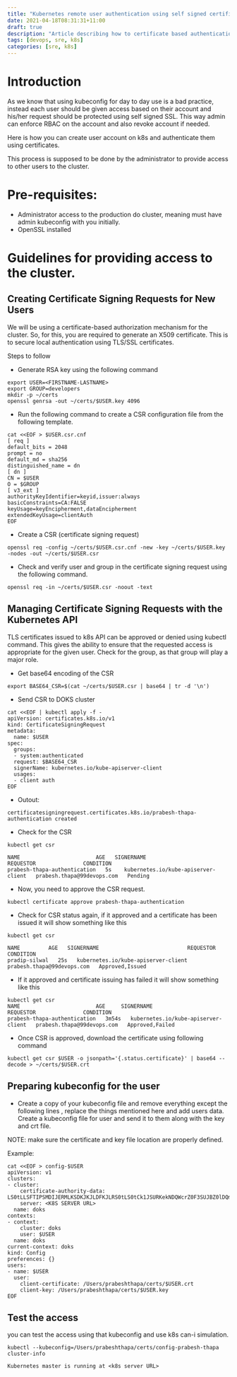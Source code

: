 ```yaml
---
title: "Kubernetes remote user authentication using self signed certificates."
date: 2021-04-18T08:31:31+11:00
draft: true
description: "Article describing how to certificate based authentication stragety for accessing k8s cluster."
tags: [devops, sre, k8s]
categories: [sre, k8s]
---
```


# Introduction

As we know that using kubeconfig for day to day use is a bad practice, instead each user should be given access based on their account and his/her request should be protected using self signed SSL. This way admin can enforce RBAC on the account and also revoke account if needed.

Here is how you can create user account on k8s and authenticate them using certificates.

This process is supposed to be done by the administrator to provide access to other users to the cluster.

# Pre-requisites:
* Administrator access to the production do cluster, meaning must have admin kubeconfig with you initially.
* OpenSSL installed

# Guidelines for providing access to the cluster.

## Creating Certificate Signing Requests for New Users

We will be using a certificate-based authorization mechanism for the cluster. So, for this, you are required to generate an X509 certificate. This is to secure local authentication using TLS/SSL certificates.

Steps to follow

* Generate RSA key using the following command

```
export USER=<FIRSTNAME-LASTNAME>
export GROUP=developers
mkdir -p ~/certs
openssl genrsa -out ~/certs/$USER.key 4096
```

* Run the following command to create a CSR configuration file from the following template.
```
cat <<EOF > $USER.csr.cnf
[ req ]
default_bits = 2048
prompt = no
default_md = sha256
distinguished_name = dn
[ dn ]
CN = $USER              
O = $GROUP
[ v3_ext ]                                
authorityKeyIdentifier=keyid,issuer:always
basicConstraints=CA:FALSE                
keyUsage=keyEncipherment,dataEncipherment
extendedKeyUsage=clientAuth
EOF
```


* Create a CSR (certificate signing request) 
```
openssl req -config ~/certs/$USER.csr.cnf -new -key ~/certs/$USER.key -nodes -out ~/certs/$USER.csr
```

* Check and verify user and group in the certificate signing request using the following command. 
```
openssl req -in ~/certs/$USER.csr -noout -text
```

## Managing Certificate Signing Requests with the Kubernetes API
TLS certificates issued to k8s API can be approved or denied using kubectl command. This gives the ability to ensure that the requested access is appropriate for the given user. Check for the group, as that group will play a major role. 

* Get base64 encoding of the CSR 
```
export BASE64_CSR=$(cat ~/certs/$USER.csr | base64 | tr -d '\n')
```


* Send CSR to DOKS cluster 
```
cat <<EOF | kubectl apply -f -
apiVersion: certificates.k8s.io/v1
kind: CertificateSigningRequest
metadata:
  name: $USER
spec:
  groups:
  - system:authenticated
  request: $BASE64_CSR
  signerName: kubernetes.io/kube-apiserver-client
  usages:
  - client auth
EOF
```

* Outout:
```
certificatesigningrequest.certificates.k8s.io/prabesh-thapa-authentication created
```

* Check for the CSR 
```
kubectl get csr

NAME                        AGE   SIGNERNAME                            REQUESTOR               CONDITION
prabesh-thapa-authentication   5s    kubernetes.io/kube-apiserver-client   prabesh.thapa@99devops.com   Pending
```

* Now, you need to approve the CSR request. 

```
kubectl certificate approve prabesh-thapa-authentication
```

* Check for CSR status again, if it approved and a certificate has been issued it will show something like this 

```
kubectl get csr                       

NAME         AGE   SIGNERNAME                            REQUESTOR               CONDITION
pradip-silwal   25s   kubernetes.io/kube-apiserver-client   prabesh.thapa@99devops.com   Approved,Issued
```

* If it approved and certificate issuing has failed it will show something like this 

```
kubectl get csr                                      
NAME                        AGE     SIGNERNAME                            REQUESTOR               CONDITION
prabesh-thapa-authentication   3m54s   kubernetes.io/kube-apiserver-client   prabesh.thapa@99devops.com   Approved,Failed
```

* Once CSR is approved, download the certificate using following command 

```
kubectl get csr $USER -o jsonpath='{.status.certificate}' | base64 --decode > ~/certs/$USER.crt
```

## Preparing kubeconfig for the user

* Create a copy of your kubeconfig file and remove everything except the following lines , replace the things mentioned here and add users data. Create a kubeconfig file for user and send it to them along with the key and crt file.

NOTE: make sure the certificate and key file location are properly defined.


Example:
```
cat <<EOF > config-$USER
apiVersion: v1
clusters:
- cluster:
    certificate-authority-data: LS0tLLSFTIPSMDIJERMLKSDKJKJLDFKJLRS0tLS0tCk1JSURKekNDQWcrZ0F3SUJBZ0lDQm<REDACTED>
    server: <K8S SERVER URL>
  name: doks
contexts:
- context:
    cluster: doks
    user: $USER
  name: doks
current-context: doks
kind: Config
preferences: {}
users:
- name: $USER
  user:
    client-certificate: /Users/prabeshthapa/certs/$USER.crt
    client-key: /Users/prabeshthapa/certs/$USER.key
EOF
```

## Test the access

you can test the access using that kubeconfig and use k8s can-i simulation.

```
kubectl --kubeconfig=/Users/prabeshthapa/certs/config-prabesh-thapa cluster-info

Kubernetes master is running at <k8s server URL>
```